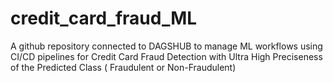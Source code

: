 # credit_card_fraud_ML
A github repository connected to DAGSHUB to manage ML workflows using CI/CD pipelines for Credit Card Fraud Detection with Ultra High Preciseness of the Predicted Class ( Fraudulent or Non-Fraudulent)
